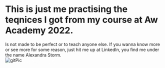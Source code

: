 # This is just me practising the teqnices I got from my course at Aw Academy 2022.
Is not made to be perfect or to teach anyone else. If you wanna know more or see more for some reason, just hit me up at LinkedIn, you find me under the name Alexandra Storm.  
![gitPic](https://user-images.githubusercontent.com/111751450/190899993-5872439b-c34e-40cb-94a1-97219214eff0.PNG)
